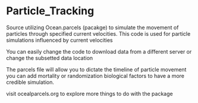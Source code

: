 # Particle_Tracking
Source utilizing Ocean.parcels (pacakge) to simulate the movement of particles through specified current velocities.
This code is used for particle simulations influenced by current velocities

You can easily change the code to download data from a different server or change
the subsetted data location

The parcels file will allow you to dictate the timeline of particle movement 
you can add mortality or randomization biological factors to have a more credible
simulation. 

visit ocealparcels.org to explore more things to do with the package

